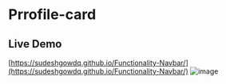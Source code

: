 # Prrofile-card
## Live Demo 
[https://sudeshgowdq.github.io/Functionality-Navbar/](https://sudeshgowdq.github.io/Functionality-Navbar/)
![image](https://github.com/SUDESHGOWDQ/Functionality-Navbar/assets/112839296/15e8db7d-3b5f-43cc-95c3-9efc0da82043)
